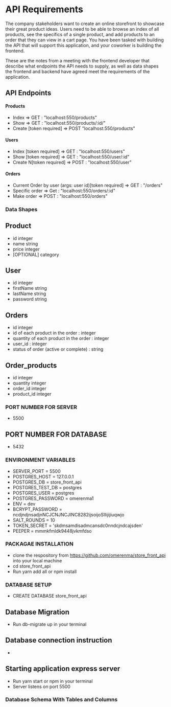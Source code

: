# API Requirements
The company stakeholders want to create an online storefront to showcase their great product ideas. Users need to be able to browse an index of all products, see the specifics of a single product, and add products to an order that they can view in a cart page. You have been tasked with building the API that will support this application, and your coworker is building the frontend.

These are the notes from a meeting with the frontend developer that describe what endpoints the API needs to supply, as well as data shapes the frontend and backend have agreed meet the requirements of the application. 

## API Endpoints
#### Products
- Index => GET : "localhost:550/products"
- Show => GET : "localhost:550/products/:id/"
- Create [token required] => POST "localhost:550/products"

#### Users
- Index [token required] => GET : "localhost:550/users"
- Show [token required] => GET : "localhost:550/user/:id"
- Create N[token required] => POST : "localhost:550/user"

#### Orders
- Current Order by user (args: user id)[token required] => GET : "/orders"
- Specific order => Get : "localhost:550/orders/:id"
- Make order => POST : "localhost:550/orders"

### Data Shapes
## Product
-  id integer
- name string
- price integer
- [OPTIONAL] category
## User
- id integer
- firstName string
- lastName string
- password string

## Orders
- id integer
- id of each product in the order : integer
- quantity of each product in the order : integer
- user_id : integer
- status of order (active or complete) : string

## Order_products
- id integer
- quantity integer
- order_id integer
- product_id integer




### PORT NUMBER FOR SERVER
- 5500
## PORT NUMBER FOR DATABASE
-  5432
### ENVIRONMENT VARIABLES
- SERVER_PORT = 5500
- POSTGRES_HOST = 127.0.0.1
- POSTGRES_DB = store_front_api
- POSTGRES_TEST_DB = postgres
- POSTGRES_USER = postgres
- POSTGRES_PASSWORD = omerenma1
- ENV = dev
- BCRYPT_PASSWORD = ncdjndjnsadjnNCJCNJNCJINC8282ijsoijoSIIijijiuqwjo
- SALT_ROUNDS = 10
- TOKEN_SECRET = 'skdmsamdisadmcansdc0nndcjndcajsden'
- PEEPER = mmmkfmldk9448jvkmfdso

### PACKAGAE INSTALLATION
- clone the respository from https://github.com/omerenma/store_front_api into your local machine
- cd store_front_api
- Run yarn add all or npm install

### DATABASE SETUP
- CREATE DATABASE store_front_api

## Database Migration
- Run db-migrate up in your terminal
## Database connection instruction
- 
## Starting application express server
- Run yarn start or npm in your terminal 
- Server listens on port 5500

### Database Schema With Tables and Columns


